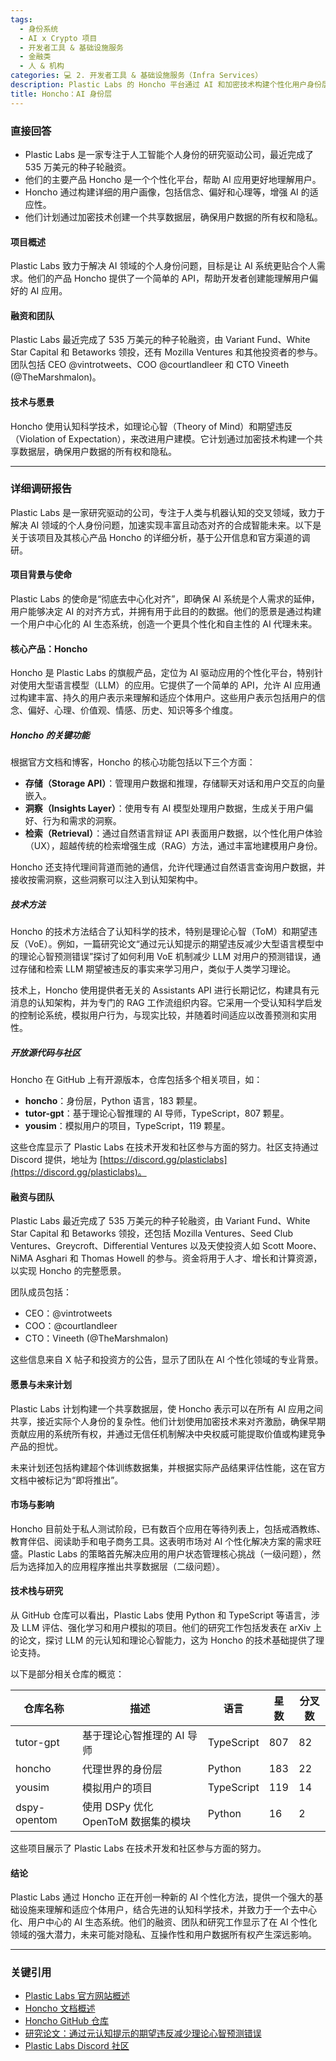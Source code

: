 ```yaml
---
tags:
  - 身份系统
  - AI x Crypto 项目
  - 开发者工具 & 基础设施服务
  - 金融类
  - 人 & 机构
categories: 💻 2. 开发者工具 & 基础设施服务（Infra Services）
description: Plastic Labs 的 Honcho 平台通过 AI 和加密技术构建个性化用户身份层。
title: Honcho：AI 身份层
---
```

### 直接回答

- Plastic Labs 是一家专注于人工智能个人身份的研究驱动公司，最近完成了 535 万美元的种子轮融资。
- 他们的主要产品 Honcho 是一个个性化平台，帮助 AI 应用更好地理解用户。
- Honcho 通过构建详细的用户画像，包括信念、偏好和心理等，增强 AI 的适应性。
- 他们计划通过加密技术创建一个共享数据层，确保用户数据的所有权和隐私。

#### 项目概述
Plastic Labs 致力于解决 AI 领域的个人身份问题，目标是让 AI 系统更贴合个人需求。他们的产品 Honcho 提供了一个简单的 API，帮助开发者创建能理解用户偏好的 AI 应用。

#### 融资和团队
Plastic Labs 最近完成了 535 万美元的种子轮融资，由 Variant Fund、White Star Capital 和 Betaworks 领投，还有 Mozilla Ventures 和其他投资者的参与。团队包括 CEO @vintrotweets、COO @courtlandleer 和 CTO Vineeth (@TheMarshmalon)。

#### 技术与愿景
Honcho 使用认知科学技术，如理论心智（Theory of Mind）和期望违反（Violation of Expectation），来改进用户建模。它计划通过加密技术构建一个共享数据层，确保用户数据的所有权和隐私。

---

### 详细调研报告

Plastic Labs 是一家研究驱动的公司，专注于人类与机器认知的交叉领域，致力于解决 AI 领域的个人身份问题，加速实现丰富且动态对齐的合成智能未来。以下是关于该项目及其核心产品 Honcho 的详细分析，基于公开信息和官方渠道的调研。

#### 项目背景与使命
Plastic Labs 的使命是“彻底去中心化对齐”，即确保 AI 系统是个人需求的延伸，用户能够决定 AI 的对齐方式，并拥有用于此目的的数据。他们的愿景是通过构建一个用户中心化的 AI 生态系统，创造一个更具个性化和自主性的 AI 代理未来。

#### 核心产品：Honcho
Honcho 是 Plastic Labs 的旗舰产品，定位为 AI 驱动应用的个性化平台，特别针对使用大型语言模型（LLM）的应用。它提供了一个简单的 API，允许 AI 应用通过构建丰富、持久的用户表示来理解和适应个体用户。这些用户表示包括用户的信念、偏好、心理、价值观、情感、历史、知识等多个维度。

##### Honcho 的关键功能
根据官方文档和博客，Honcho 的核心功能包括以下三个方面：
- **存储（Storage API）**：管理用户数据和推理，存储聊天对话和用户交互的向量嵌入。
- **洞察（Insights Layer）**：使用专有 AI 模型处理用户数据，生成关于用户偏好、行为和需求的洞察。
- **检索（Retrieval）**：通过自然语言辩证 API 表面用户数据，以个性化用户体验（UX），超越传统的检索增强生成（RAG）方法，通过丰富地建模用户身份。

Honcho 还支持代理间背道而驰的通信，允许代理通过自然语言查询用户数据，并接收按需洞察，这些洞察可以注入到认知架构中。

##### 技术方法
Honcho 的技术方法结合了认知科学的技术，特别是理论心智（ToM）和期望违反（VoE）。例如，一篇研究论文“通过元认知提示的期望违反减少大型语言模型中的理论心智预测错误”探讨了如何利用 VoE 机制减少 LLM 对用户的预测错误，通过存储和检索 LLM 期望被违反的事实来学习用户，类似于人类学习理论。

技术上，Honcho 使用提供者无关的 Assistants API 进行长期记忆，构建具有元消息的认知架构，并为专门的 RAG 工作流组织内容。它采用一个受认知科学启发的控制论系统，模拟用户行为，与现实比较，并随着时间适应以改善预测和实用性。

##### 开放源代码与社区
Honcho 在 GitHub 上有开源版本，仓库包括多个相关项目，如：
- **honcho**：身份层，Python 语言，183 颗星。
- **tutor-gpt**：基于理论心智推理的 AI 导师，TypeScript，807 颗星。
- **yousim**：模拟用户的项目，TypeScript，119 颗星。

这些仓库显示了 Plastic Labs 在技术开发和社区参与方面的努力。社区支持通过 Discord 提供，地址为 [https://discord.gg/plasticlabs](https://discord.gg/plasticlabs)。

#### 融资与团队
Plastic Labs 最近完成了 535 万美元的种子轮融资，由 Variant Fund、White Star Capital 和 Betaworks 领投，还包括 Mozilla Ventures、Seed Club Ventures、Greycroft、Differential Ventures 以及天使投资人如 Scott Moore、NiMA Asghari 和 Thomas Howell 的参与。资金将用于人才、增长和计算资源，以实现 Honcho 的完整愿景。

团队成员包括：
- CEO：@vintrotweets
- COO：@courtlandleer
- CTO：Vineeth (@TheMarshmalon)

这些信息来自 X 帖子和投资方的公告，显示了团队在 AI 个性化领域的专业背景。

#### 愿景与未来计划
Plastic Labs 计划构建一个共享数据层，使 Honcho 表示可以在所有 AI 应用之间共享，接近实际个人身份的复杂性。他们计划使用加密技术来对齐激励，确保早期贡献应用的系统所有权，并通过无信任机制解决中央权威可能提取价值或构建竞争产品的担忧。

未来计划还包括构建超个体训练数据集，并根据实际产品结果评估性能，这在官方文档中被标记为“即将推出”。

#### 市场与影响
Honcho 目前处于私人测试阶段，已有数百个应用在等待列表上，包括戒酒教练、教育伴侣、阅读助手和电子商务工具。这表明市场对 AI 个性化解决方案的需求旺盛。Plastic Labs 的策略首先解决应用的用户状态管理核心挑战（一级问题），然后为选择加入的应用程序推出共享数据层（二级问题）。

#### 技术栈与研究
从 GitHub 仓库可以看出，Plastic Labs 使用 Python 和 TypeScript 等语言，涉及 LLM 评估、强化学习和用户模拟的项目。他们的研究工作包括发表在 arXiv 上的论文，探讨 LLM 的元认知和理论心智能力，这为 Honcho 的技术基础提供了理论支持。

以下是部分相关仓库的概览：

| 仓库名称       | 描述                                   | 语言      | 星数 | 分叉数 |
|----------------|----------------------------------------|-----------|------|--------|
| tutor-gpt      | 基于理论心智推理的 AI 导师             | TypeScript| 807  | 82     |
| honcho         | 代理世界的身份层                       | Python    | 183  | 22     |
| yousim         | 模拟用户的项目                         | TypeScript| 119  | 14     |
| dspy-opentom   | 使用 DSPy 优化 OpenToM 数据集的模块     | Python    | 16   | 2      |

这些项目展示了 Plastic Labs 在技术开发和社区参与方面的努力。

#### 结论
Plastic Labs 通过 Honcho 正在开创一种新的 AI 个性化方法，提供一个强大的基础设施来理解和适应个体用户，结合先进的认知科学技术，并致力于一个去中心化、用户中心的 AI 生态系统。他们的融资、团队和研究工作显示了在 AI 个性化领域的强大潜力，未来可能对隐私、互操作性和用户数据所有权产生深远影响。

---

### 关键引用
- [Plastic Labs 官方网站概述](https://plasticlabs.ai)
- [Honcho 文档概述](https://docs.honcho.dev)
- [Honcho GitHub 仓库](https://github.com/plastic-labs/honcho)
- [研究论文：通过元认知提示的期望违反减少理论心智预测错误](https://arxiv.org/abs/2310.06983)
- [Plastic Labs Discord 社区](https://discord.gg/plasticlabs)
